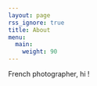 ```yaml
---
layout: page
rss_ignore: true
title: About
menu:
  main:
    weight: 90
---
```


French photographer, hi !
